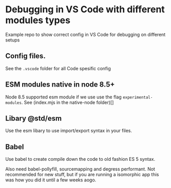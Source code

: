 # Debugging in VS Code with different modules types

Example repo to show correct config in VS Code for debugging 
on different setups


## Config files.

See the `.vscode` folder for all Code spesific config

## ESM modules native in node 8.5+

Node 8.5 supported esm module if we use use the flag `experimental-modules`.
See (index.mjs in the native-node folder)[]

## Libary @std/esm 

Use the esm libary to use import/export syntax in your files. 


## Babel 

Use babel to create compile down the code to old fashion ES 5 syntax. 

Also need babel-pollyfill, sourcemapping and degress performant. 
Not recommended for new stuff, but if you are running a isomorphic app
this was how you did it until a few weeks aogo.
